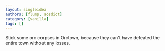 ```yaml
---
layout: singleidea
authors: [flump, aosdict]
category: [vanilla]
tags: []
---
```

Stick some orc corpses in Orctown, because they can't have defeated the entire town without any losses.
